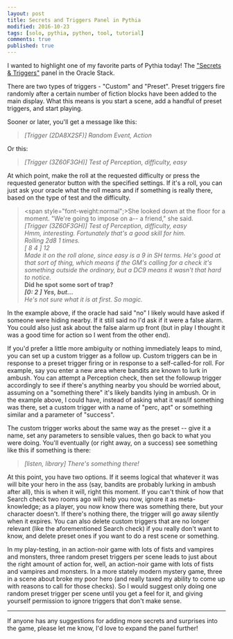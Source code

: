 ```yaml
---
layout: post
title: Secrets and Triggers Panel in Pythia
modified: 2016-10-23
tags: [solo, pythia, python, tool, tutorial]
comments: true
published: true
---
```


I wanted to highlight one of my favorite parts of Pythia today! The <a href="https://github.com/exposit/pythia-oracle/blob/master/HELP.md#secrets--triggers">"Secrets & Triggers"</a> panel in the Oracle Stack.

<!--more-->

There are two types of triggers - "Custom" and "Preset". Preset triggers fire randomly after a certain number of fiction blocks have been added to the main display. What this means is you start a scene, add a handful of preset triggers, and start playing.

Sooner or later, you'll get a message like this:

>*[Trigger (2DA8X2SF)] Random Event, Action*

Or this:

>*[Trigger (3Z60F3GH)] Test of Perception, difficulty, easy*

At which point, make the roll at the requested difficulty or press the requested generator button with the specified settings. If it's a roll, you can just ask your oracle what the roll means and if something is really there, based on the type of test and the difficulty.

><span style="font-weight:normal";>She looked down at the floor for a moment. "We're going to impose on a-- a friend," she said.</span><br>
>*[Trigger (3Z60F3GH)] Test of Perception, difficulty, easy*<br>
>*Hmm, interesting. Fortunately that's a good skill for him.*<br>
>*Rolling 2d8 1 times.*<br>
>*[  8 4  ] 12*<br>
>*Made it on the roll alone, since easy is a 9 in SH terms. He's good at that sort of thing, which means if the GM's calling for a check it's something outside the ordinary, but a DC9 means it wasn't that hard to notice.*<br>
>**Did he spot some sort of trap?**<br>
>**_[0: 2 ] Yes, but..._**<br>
>*He's not sure what it is at first. So magic.*<br>

In the example above, if the oracle had said "no" I likely would have asked if someone were hiding nearby. If it still said no I'd ask if it were a false alarm. You could also just ask about the false alarm up front (but in play I thought it was a good time for action so I went from the other end).

If you'd prefer a little more ambiguity or nothing immediately leaps to mind, you can set up a custom trigger as a follow up. Custom triggers can be in response to a preset trigger firing or in response to a self-called-for roll. For example, say you enter a new area where bandits are known to lurk in ambush. You can attempt a Perception check, then set the followup trigger accordingly to see if there's anything nearby you should be worried about, assuming on a "something there" it's likely bandits lying in ambush. Or in the example above, I could have, instead of asking what it was/if something was there, set a custom trigger with a name of "perc, apt" or something similar and a parameter of "success".

The custom trigger works about the same way as the preset -- give it a name, set any parameters to sensible values, then go back to what you were doing. You'll eventually (or right away, on a success) see something like this if something is there:

> *[listen, library] There's something there!*

At this point, you have two options. If it seems logical that whatever it was will bite your hero in the ass (say, bandits are probably lurking in ambush after all), this is when it will, right this moment. If you can't think of how that Search check two rooms ago will help you now, ignore it as meta-knowledge; as a player, you now know there was something there, but your character doesn't. If there's nothing there, the trigger will go away silently when it expires. You can also delete custom triggers that are no longer relevant (like the aforementioned Search check) if you really don't want to know, and delete preset ones if you want to do a rest scene or something.

In my play-testing, in an action-noir game with lots of fists and vampires and monsters, three random preset triggers per scene leads to just about the right amount of action for, well, an action-noir game with lots of fists and vampires and monsters. In a more stately modern mystery game, three in a scene about broke my poor hero (and really taxed my ability to come up with reasons to call for those checks). So I would suggest only doing one random preset trigger per scene until you get a feel for it, and giving yourself permission to ignore triggers that don't make sense.

---

If anyone has any suggestions for adding more secrets and surprises into the game, please let me know, I'd love to expand the panel further!
